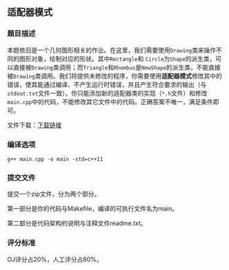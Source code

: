 ## 适配器模式

### 题目描述

本题依旧是一个几何图形相关的作业。在这里，我们需要使用`Drawing`类来操作不同的图形对象，绘制对应的形状。其中`Rectangle`和 `Circle`为`Shape`的派生类，可以直接被`Drawing`类调用；而`Triangle`和`Rhombus`是`NewShape`的派生类，不能直接被`Drawing`类调用。我们将提供未修改的程序，你需要使用**适配器模式**修改其中的错误，使其能通过编译、不产生运行时错误，并且产生符合要求的输出（与`stdout.txt`文件一致）。你只能添加新的适配器类的实现（`*.h`文件）和修改`main.cpp`中的代码，不能修改其它文件中的代码。正确答案不唯一，满足条件即可。

文件下载：[下载链接](http://115.182.62.169:8000/download.php?type=problem&id=xxx)

### 编译选项

`g++ main.cpp -o main -std=c++11`

### 提交文件

提交一个zip文件，分为两个部分。

第一部分是你的代码与Makefile，编译的可执行文件名为main。

第二部分是代码架构的说明与注释文件readme.txt。

### 评分标准

OJ评分占20%，人工评分占80%。
